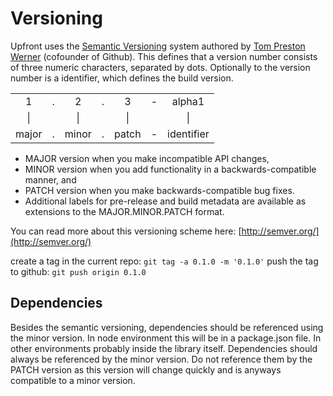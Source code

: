 # Versioning

Upfront uses the [Semantic Versioning](http://semver.org) system authored by
[Tom Preston Werner](http://tom.preston-werner.com/) (cofounder of Github). This
defines that a version number consists of three numeric characters, separated by
dots. Optionally to the version number is a identifier, which defines the build
version.

<table style="text-align:center;">
	<tr>
		<td>1</td>
    <td>.</td>
    <td>2</td>
    <td>.</td>
    <td>3</td>
    <td>-</td>
    <td>alpha1</td>
  </tr>
	<tr>
		<td>|</td>
    <td></td>
    <td>|</td>
    <td></td>
    <td>|</td>
    <td></td>
    <td>|</td>
  </tr>
	<tr>
		<td>major</td>
    <td>.</td>
    <td>minor</td>
    <td>.</td>
    <td>patch</td>
    <td>-</td>
    <td>identifier</td>
  </tr>
</table>

- MAJOR version when you make incompatible API changes,
- MINOR version when you add functionality in a backwards-compatible manner, and
- PATCH version when you make backwards-compatible bug fixes.
- Additional labels for pre-release and build metadata are available as
  extensions to the MAJOR.MINOR.PATCH format.

You can read more about this versioning scheme here:
[http://semver.org/](http://semver.org/)

create a tag in the current repo: `git tag -a 0.1.0 -m '0.1.0'`
push the tag to github: `git push origin 0.1.0`

## Dependencies

Besides the semantic versioning, dependencies should be referenced using the
minor version. In node environment this will be in a package.json file. In other
environments probably inside the library itself. Dependencies should always be
referenced by the minor version. Do not reference them by the PATCH version as
this version will change quickly and is anyways compatible to a minor version.
